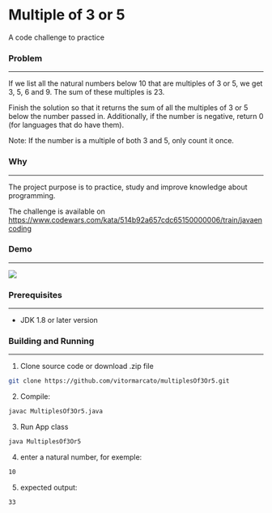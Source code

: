 # Multiple of 3 or 5

A code challenge to practice 

### Problem
---

If we list all the natural numbers below 10 that are multiples of 3 or 5, we get 3, 5, 6 and 9. The sum of these multiples is 23.

Finish the solution so that it returns the sum of all the multiples of 3 or 5 below the number passed in. Additionally, if the number is negative, return 0 (for languages that do have them).

Note: If the number is a multiple of both 3 and 5, only count it once.

### Why
---

The project purpose is to practice, study and improve knowledge about programming.

The challenge is available on https://www.codewars.com/kata/514b92a657cdc65150000006/train/javaencoding 

### Demo
---
<img src="https://media.giphy.com/media/YpJKuk7B3QY4ZlNDoO/giphy.gif">

### Prerequisites
---

  - JDK 1.8 or later version
  
### Building and Running
---

  1. Clone source code or download .zip file
  
  ```sh
git clone https://github.com/vitormarcato/multiplesOf3Or5.git
```
  
  2. Compile: 
  

  ```sh
javac MultiplesOf3Or5.java
```

  3.  Run App class
  
  ```sh
java MultiplesOf3Or5
```

  4. enter a natural number, for exemple:
```sh
10
```

  5. expected output:
  ```sh
  33
  ```
